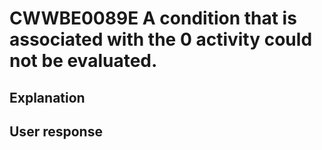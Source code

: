 # CWWBE0089E A condition that is associated with the 0 activity could not be evaluated.

## Explanation

## User response